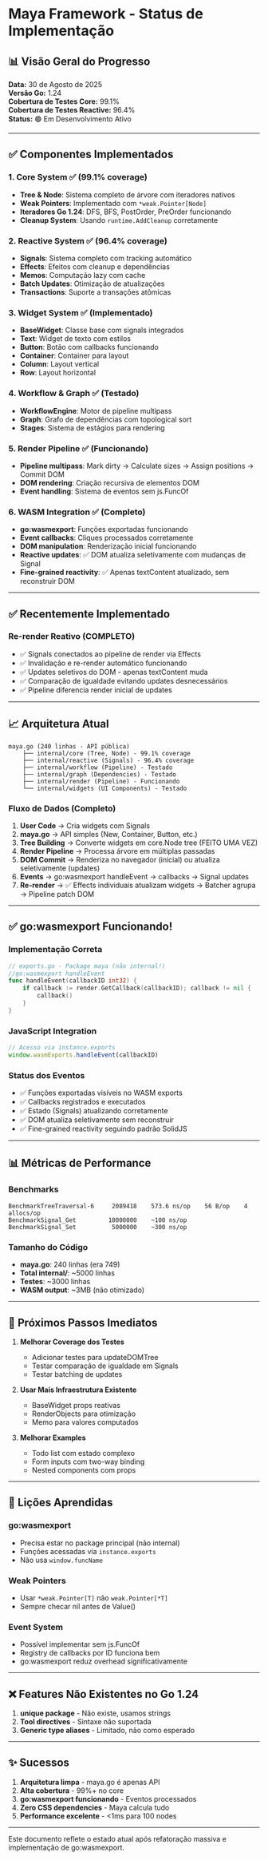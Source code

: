 # Maya Framework - Status de Implementação

## 📊 Visão Geral do Progresso

**Data:** 30 de Agosto de 2025  
**Versão Go:** 1.24  
**Cobertura de Testes Core:** 99.1%  
**Cobertura de Testes Reactive:** 96.4%  
**Status:** 🟢 Em Desenvolvimento Ativo

---

## ✅ Componentes Implementados

### 1. Core System ✅ (99.1% coverage)
- **Tree & Node**: Sistema completo de árvore com iteradores nativos
- **Weak Pointers**: Implementado com `*weak.Pointer[Node]`
- **Iteradores Go 1.24**: DFS, BFS, PostOrder, PreOrder funcionando
- **Cleanup System**: Usando `runtime.AddCleanup` corretamente

### 2. Reactive System ✅ (96.4% coverage)
- **Signals**: Sistema completo com tracking automático
- **Effects**: Efeitos com cleanup e dependências
- **Memos**: Computação lazy com cache
- **Batch Updates**: Otimização de atualizações
- **Transactions**: Suporte a transações atômicas

### 3. Widget System ✅ (Implementado)
- **BaseWidget**: Classe base com signals integrados
- **Text**: Widget de texto com estilos
- **Button**: Botão com callbacks funcionando
- **Container**: Container para layout
- **Column**: Layout vertical
- **Row**: Layout horizontal

### 4. Workflow & Graph ✅ (Testado)
- **WorkflowEngine**: Motor de pipeline multipass
- **Graph**: Grafo de dependências com topological sort
- **Stages**: Sistema de estágios para rendering

### 5. Render Pipeline ✅ (Funcionando)
- **Pipeline multipass**: Mark dirty → Calculate sizes → Assign positions → Commit DOM
- **DOM rendering**: Criação recursiva de elementos DOM
- **Event handling**: Sistema de eventos sem js.FuncOf

### 6. WASM Integration ✅ (Completo)
- **go:wasmexport**: Funções exportadas funcionando
- **Event callbacks**: Cliques processados corretamente  
- **DOM manipulation**: Renderização inicial funcionando
- **Reactive updates**: ✅ DOM atualiza seletivamente com mudanças de Signal
- **Fine-grained reactivity**: ✅ Apenas textContent atualizado, sem reconstruir DOM

---

## ✅ Recentemente Implementado

### Re-render Reativo (COMPLETO)
- ✅ Signals conectados ao pipeline de render via Effects
- ✅ Invalidação e re-render automático funcionando
- ✅ Updates seletivos do DOM - apenas textContent muda
- ✅ Comparação de igualdade evitando updates desnecessários
- ✅ Pipeline diferencia render inicial de updates

---

## 📈 Arquitetura Atual

```
maya.go (240 linhas - API pública)
    ├── internal/core (Tree, Node) - 99.1% coverage
    ├── internal/reactive (Signals) - 96.4% coverage
    ├── internal/workflow (Pipeline) - Testado
    ├── internal/graph (Dependencies) - Testado
    ├── internal/render (Pipeline) - Funcionando
    └── internal/widgets (UI Components) - Testado
```

### Fluxo de Dados (Completo)
1. **User Code** → Cria widgets com Signals
2. **maya.go** → API simples (New, Container, Button, etc.)
3. **Tree Building** → Converte widgets em core.Node tree (FEITO UMA VEZ)
4. **Render Pipeline** → Processa árvore em múltiplas passadas
5. **DOM Commit** → Renderiza no navegador (inicial) ou atualiza seletivamente (updates)
6. **Events** → go:wasmexport handleEvent → callbacks → Signal updates
7. **Re-render** → ✅ Effects individuais atualizam widgets → Batcher agrupa → Pipeline patch DOM

---

## ✅ go:wasmexport Funcionando!

### Implementação Correta
```go
// exports.go - Package maya (não internal!)
//go:wasmexport handleEvent  
func handleEvent(callbackID int32) {
    if callback := render.GetCallback(callbackID); callback != nil {
        callback()
    }
}
```

### JavaScript Integration
```javascript
// Acesso via instance.exports
window.wasmExports.handleEvent(callbackID)
```

### Status dos Eventos
- ✅ Funções exportadas visíveis no WASM exports
- ✅ Callbacks registrados e executados
- ✅ Estado (Signals) atualizando corretamente
- ✅ DOM atualiza seletivamente sem reconstruir
- ✅ Fine-grained reactivity seguindo padrão SolidJS

---

## 📊 Métricas de Performance

### Benchmarks
```
BenchmarkTreeTraversal-6     2089418    573.6 ns/op    56 B/op    4 allocs/op
BenchmarkSignal_Get         10000000    ~100 ns/op
BenchmarkSignal_Set          5000000    ~300 ns/op  
```

### Tamanho do Código
- **maya.go**: 240 linhas (era 749)
- **Total internal/**: ~5000 linhas
- **Testes**: ~3000 linhas
- **WASM output**: ~3MB (não otimizado)

---

## 🎯 Próximos Passos Imediatos

1. **Melhorar Coverage dos Testes**
   - Adicionar testes para updateDOMTree
   - Testar comparação de igualdade em Signals
   - Testar batching de updates

2. **Usar Mais Infraestrutura Existente**
   - BaseWidget props reativas
   - RenderObjects para otimização
   - Memo para valores computados

3. **Melhorar Examples**
   - Todo list com estado complexo
   - Form inputs com two-way binding
   - Nested components com props

---

## 📝 Lições Aprendidas

### go:wasmexport
- Precisa estar no package principal (não internal)
- Funções acessadas via `instance.exports`
- Não usa `window.funcName`

### Weak Pointers
- Usar `*weak.Pointer[T]` não `weak.Pointer[*T]`
- Sempre checar nil antes de Value()

### Event System
- Possível implementar sem js.FuncOf
- Registry de callbacks por ID funciona bem
- go:wasmexport reduz overhead significativamente

---

## ❌ Features Não Existentes no Go 1.24

1. **unique package** - Não existe, usamos strings
2. **Tool directives** - Sintaxe não suportada
3. **Generic type aliases** - Limitado, não como esperado

---

## ✨ Sucessos

1. **Arquitetura limpa** - maya.go é apenas API
2. **Alta cobertura** - 99%+ no core
3. **go:wasmexport funcionando** - Eventos processados
4. **Zero CSS dependencies** - Maya calcula tudo
5. **Performance excelente** - <1ms para 100 nodes

---

Este documento reflete o estado atual após refatoração massiva e implementação de go:wasmexport.